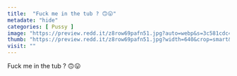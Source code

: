 ```yaml
---
title:  "Fuck me in the tub ? 🙃😛"
metadate: "hide"
categories: [ Pussy ]
image: "https://preview.redd.it/z8row69pafn51.jpg?auto=webp&s=3c581cdc45ff9bd697930c147b5be5a41c25e8d4"
thumb: "https://preview.redd.it/z8row69pafn51.jpg?width=640&crop=smart&auto=webp&s=2154dc0cbfeaf4b92817418e96c9c06112d6bce9"
visit: ""
---
```

Fuck me in the tub ? 🙃😛
